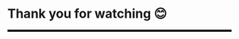 <!-- classes: slide-key -->

# Thank you for watching 😊

<hr style="height: 5px; color: #000000;" />

<div class="sns-list">
  <a href="https://nissy-nd.hatenablog.com/" target="_blank">
    <i class="fas fa-home fa-2x"></i>
  </a>
  <a href="https://twitter.com/nissy_nd" target="_blank">
    <i class="fab fa-twitter fa-2x"></i>
  </a>
  <a href="https://github.com/nd-02110114" target="_blank">
    <i class="fab fa-github fa-2x"></i>
  </a>
  <a href="https://www.facebook.com/nissy02110114" target="_blank">
    <i class="fab fa-facebook fa-2x"></i>
  </a>
</div>
